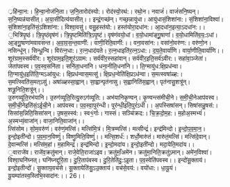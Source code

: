 

  
्रहि॑न्वा॒न:। हि॒न्वा॒नोज॑नि॒ता। ज॒नि॒तारोद॑स्यो:। रोद॑स्यो॒रथ॑:। रथो॒न। नवाजं॑। वाजं॑सनि॒ष्यन्। स॒नि॒ष्यन्न॑यासीत्। अ॒या॒सीदित्य॑यासीत्।। इन्द्रं॒गच्छ॑न्। गच्छ॒न्नायु॑धा। आयु॑धासं॒शिशा॑ना:। सं॒शिशा॑ना॒विश्वा॑। सं॒शिशा॑ना॒इति॑सं॒ऽशिशा॑ना:। विश्वा॒वसु॑। वसु॒हस्त॑यो:। हस्त॑योरा॒दधा॑न:। आ॒दधा॑न॒इत्या॒ऽदधा॑न:।।  
॒भित्रि॑पृ॒ष्ठं। त्रि॒पृ॒ष्ठंवृष॑णं। त्रि॒पृ॒ष्टमिति॑त्रि॒ऽपृ॒ष्टं। वृष॑णंवयो॒धां। व॒यो॒धामा॑ङ्गू॒॒षाणां॑। व॒यो॒धामिति॑व॒य॒:ऽधां। आ॒ङ्गू॒॒षाणा॑मवावसन्त। अ॒वा॒व॒स॒न्त॒वाणी॑:। वाणी॒रिति॒वाणी॑:।। वना॒वसा॑न:। वसा॑नो॒वरु॑ण:। वरु॑णो॒न। नसिन्धू॑न्। सिन्धू॒न्वि। विर॑त्न॒धा:। र॒त्न॒धाद॑यते। र॒त्न॒धाइति॑र॒त्न॒ऽधा:। द॒य॒ते॒वार्या॑णि। वार्या॒णीति॒वार्या॑णि।।  
शूर॑ग्राम॒स्सर्व॑वीर:। शूर॑ग्राम॒इति॒शूर॑ऽग्राम:। सर्व॑वीर॒स्सहा॑वान्। सर्व॑वीर॒इति॒सर्व॑ऽवीर:। सहा॑वा॒ञ्जेता॑। जेता॑पवस्व। प॒व॒स्व॒सनि॑ता। सनि॑ता॒धना॑नि। धना॒नीति॒धना॑नि।। ति॒ग्मायु॑ध:क्षि॒प्रध॑न्वा। ति॒ग्मायु॑ध॒इति॑ति॒ग्मऽआ॑युध:। क्षि॒प्रध॑न्वास॒मत्सु॑। क्षि॒प्रध॒न्वेति॑क्षि॒प्रऽध॑न्वा। स॒मत्स्वषा॑ळ्ह:। स॒मत्स्विति॑स॒मत्ऽसु॑। अषा॑ळ्हस्सा॒ह्वान्। सा॒ह्वान्पृत॑नासु। स॒ह्वानिति॑स॒ह्वान्। पृत॑नासु॒शत्रू॑न्। शत्रू॒निति॒शत्रू॑न्।।  
उ॒रुगव्यू॑ति॒रभ॑यानि। उ॒रुग॑व्यूति॒रित्यु॒रुऽग॑व्यूति:। अभ॑यानिकृ॒ण्वन्। कृ॒ण्वन्त्स॑मीची॒ने। स॒मी॒ची॒नेआप॑वस्व। स॒मी॒ची॒नेइति॑सं॒ऽई॒ची॒ने। आप॑वस्व। प॒व॒स्वा॒पुर॑न्धी। पुर॑न्धी॒इति॒पुरं॑ऽधी।। अ॒पस्सिषा॑सन्। सिषा॑सन्नु॒षस॑:। सिसा॑स॒न्निति॒सिसा॑सन्। उ॒षस॒स्स्व॑:। स्व१॒॑र्गाः। गास्सं। सञ्चि॑क्रद:। चि॒क्र॒दो॒म॒ह:। म॒होअ॒स्मभ्यं॑। अ॒स्मभ्यं॒वाजा॑न्। वाजा॒निति॒वाजा॑न्।।  
त्सि॑सोम। सो॒म॒वरु॑णं। वरु॑णं॒मत्सि॑। मत्सि॑मि॒त्रं। मि॒त्रम्मत्सि॑। मत्सीन्द्रं॑। इन्द्र॑मिन्दो। इ॒न्दो॒प॒व॒मा॒न॒। इ॒न्दो॒इती॑न्दो। प॒व॒मा॒न॒विष्णुं॑। विष्णु॒मिति॒विष्णुं॑।। मत्सि॒शर्ध॑:। शर्धो॒मारु॑तं। मारु॑तं॒मत्सि॑। मत्सि॑दे॒वान्। दे॒वान्मत्सि॑। मत्सि॑म॒हां। म॒हामिन्द्रं॑। इन्द्र॑मिन्दो। इ॒न्दो॒मदा॑य। इ॒न्दो॒इती॑न्दो। मदा॒येति॒मदा॑य।।  
॒वाराजे॑व। राजे॑व॒क्रतु॑मान्। राजे॒वेति॒राजा॑ऽइव। क्रतु॑माँ॒अमे॑न। क्रतु॑मा॒निति॒क्रतु॑ऽमान्। अमे॑न॒विश्वा॑। विश्वा॒घनि॑घ्नत्। घनि॑घ्नद्दुरि॒ता। दु॒रि॒ताप॑वस्व। दु॒रि॒तेति॑दु॒:ऽइ॒ता। प॒व॒स्वेति॑पवस्व।। इन्दो॑सू॒क्ताय॑। इन्दो॒इतीन्दो॑। सू॒क्ताय॒वच॑से। सू॒क्तायेति॑सु॒ऽउ॒क्ताय॑। वच॑से॒वय॑:। वयो॑धा:। धा॒यू॒यं। यू॒यम्पा॑तस्व॒स्तिभि॒स्सदा॑न:।। 26।।  
